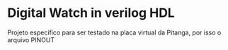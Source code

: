 # Digital Watch in verilog HDL
Projeto específico para ser testado na placa virtual da Pitanga, por isso o arquivo PINOUT
